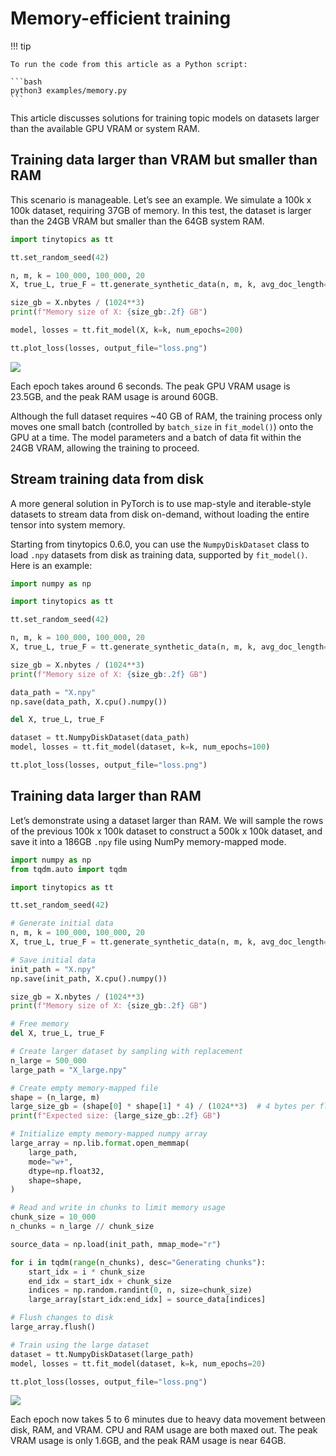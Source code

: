 # Memory-efficient training


<!-- `.md` and `.py` files are generated from the `.qmd` file. Please edit that file. -->

!!! tip

    To run the code from this article as a Python script:

    ```bash
    python3 examples/memory.py
    ```

This article discusses solutions for training topic models on datasets
larger than the available GPU VRAM or system RAM.

## Training data larger than VRAM but smaller than RAM

This scenario is manageable. Let’s see an example. We simulate a 100k x
100k dataset, requiring 37GB of memory. In this test, the dataset is
larger than the 24GB VRAM but smaller than the 64GB system RAM.

``` python
import tinytopics as tt

tt.set_random_seed(42)

n, m, k = 100_000, 100_000, 20
X, true_L, true_F = tt.generate_synthetic_data(n, m, k, avg_doc_length=256 * 256)

size_gb = X.nbytes / (1024**3)
print(f"Memory size of X: {size_gb:.2f} GB")

model, losses = tt.fit_model(X, k=k, num_epochs=200)

tt.plot_loss(losses, output_file="loss.png")
```

![](images/memory/usage-100k-100k.png)

Each epoch takes around 6 seconds. The peak GPU VRAM usage is 23.5GB,
and the peak RAM usage is around 60GB.

Although the full dataset requires ~40 GB of RAM, the training process
only moves one small batch (controlled by `batch_size` in `fit_model()`)
onto the GPU at a time. The model parameters and a batch of data fit
within the 24GB VRAM, allowing the training to proceed.

## Stream training data from disk

A more general solution in PyTorch is to use map-style and
iterable-style datasets to stream data from disk on-demand, without
loading the entire tensor into system memory.

Starting from tinytopics 0.6.0, you can use the `NumpyDiskDataset` class
to load `.npy` datasets from disk as training data, supported by
`fit_model()`. Here is an example:

``` python
import numpy as np

import tinytopics as tt

tt.set_random_seed(42)

n, m, k = 100_000, 100_000, 20
X, true_L, true_F = tt.generate_synthetic_data(n, m, k, avg_doc_length=256 * 256)

size_gb = X.nbytes / (1024**3)
print(f"Memory size of X: {size_gb:.2f} GB")

data_path = "X.npy"
np.save(data_path, X.cpu().numpy())

del X, true_L, true_F

dataset = tt.NumpyDiskDataset(data_path)
model, losses = tt.fit_model(dataset, k=k, num_epochs=100)

tt.plot_loss(losses, output_file="loss.png")
```

## Training data larger than RAM

Let’s demonstrate using a dataset larger than RAM. We will sample the
rows of the previous 100k x 100k dataset to construct a 500k x 100k
dataset, and save it into a 186GB `.npy` file using NumPy memory-mapped
mode.

``` python
import numpy as np
from tqdm.auto import tqdm

import tinytopics as tt

tt.set_random_seed(42)

# Generate initial data
n, m, k = 100_000, 100_000, 20
X, true_L, true_F = tt.generate_synthetic_data(n, m, k, avg_doc_length=256 * 256)

# Save initial data
init_path = "X.npy"
np.save(init_path, X.cpu().numpy())

size_gb = X.nbytes / (1024**3)
print(f"Memory size of X: {size_gb:.2f} GB")

# Free memory
del X, true_L, true_F

# Create larger dataset by sampling with replacement
n_large = 500_000
large_path = "X_large.npy"

# Create empty memory-mapped file
shape = (n_large, m)
large_size_gb = (shape[0] * shape[1] * 4) / (1024**3)  # 4 bytes per float32
print(f"Expected size: {large_size_gb:.2f} GB")

# Initialize empty memory-mapped numpy array
large_array = np.lib.format.open_memmap(
    large_path,
    mode="w+",
    dtype=np.float32,
    shape=shape,
)

# Read and write in chunks to limit memory usage
chunk_size = 10_000
n_chunks = n_large // chunk_size

source_data = np.load(init_path, mmap_mode="r")

for i in tqdm(range(n_chunks), desc="Generating chunks"):
    start_idx = i * chunk_size
    end_idx = start_idx + chunk_size
    indices = np.random.randint(0, n, size=chunk_size)
    large_array[start_idx:end_idx] = source_data[indices]

# Flush changes to disk
large_array.flush()

# Train using the large dataset
dataset = tt.NumpyDiskDataset(large_path)
model, losses = tt.fit_model(dataset, k=k, num_epochs=20)

tt.plot_loss(losses, output_file="loss.png")
```

![](images/memory/usage-500k-100k.png)

Each epoch now takes 5 to 6 minutes due to heavy data movement between
disk, RAM, and VRAM. CPU and RAM usage are both maxed out. The peak VRAM
usage is only 1.6GB, and the peak RAM usage is near 64GB.
